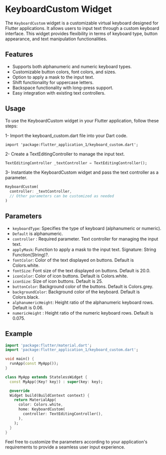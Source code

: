 # KeyboardCustom Widget


The `KeyboardCustom` widget is a customizable virtual keyboard designed for Flutter applications. It allows users to input text through a custom keyboard interface. This widget provides flexibility in terms of keyboard type, button appearance, and text manipulation functionalities.

## Features

* Supports both alphanumeric and numeric keyboard types.
* Customizable button colors, font colors, and sizes.
* Option to apply a mask to the input text.
* Shift functionality for uppercase letters.
* Backspace functionality with long-press support.
* Easy integration with existing text controllers.

## Usage

To use the KeyboardCustom widget in your Flutter application, follow these steps:

1- Import the keyboard_custom.dart file into your Dart code.

```
import 'package:flutter_application_1/keyboard_custom.dart';
```
2- Create a TextEditingController to manage the input text.
```dart
TextEditingController _textController = TextEditingController();
```
3- Instantiate the KeyboardCustom widget and pass the text controller as a parameter.
```dart
KeyboardCustom(
  controller: _textController,
  // Other parameters can be customized as needed
)
```
## Parameters

* `keyboardType`: Specifies the type of keyboard (alphanumeric or numeric).
* `Default`  is alphanumeric.
* `controller` : Required parameter. Text controller for managing the input text.
* `applyMask`: Function to apply a mask to the input text. Signature: String Function(String)?.
* `fontColor`: Color of the text displayed on buttons. Default is Colors.white.
* `fontSize`: Font size of the text displayed on buttons. Default is 20.0.
* `iconColor`: Color of icon buttons. Default is Colors.white.
* `iconSize`: Size of icon buttons. Default is 25.
* `buttonColor`: Background color of the buttons. Default is Colors.grey.
* `backgroundColor`: Background color of the keyboard. Default is Colors.black.
* `alphanumericHeight`: Height ratio of the alphanumeric keyboard rows. Default is 0.06.
* `numericHeight` : Height ratio of the numeric keyboard rows. Default is 0.075.
## Example
```dart
import 'package:flutter/material.dart';
import 'package:flutter_application_1/keyboard_custom.dart';

void main() {
  runApp(const MyApp());
}

class MyApp extends StatelessWidget {
  const MyApp({Key? key}) : super(key: key);

  @override
  Widget build(BuildContext context) {
    return MaterialApp(
      color: Colors.white,
      home: KeyboardCustom(
        controller: TextEditingController(),
      ),
    );
  }
}
```
Feel free to customize the parameters according to your application's requirements to provide a seamless user input experience.






